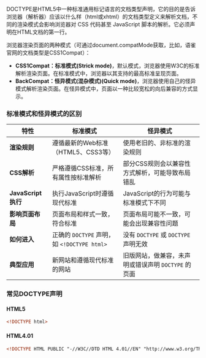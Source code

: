 DOCTYPE是HTML5中一种标准通用标记语言的文档类型声明，它的目的是告诉浏览器（解析器）应该以什么样（html或xhtml）的文档类型定义来解析文档，不同的渲染模式会影响浏览器对 CSS 代码甚⾄ JavaScript 脚本的解析。它必须声明在HTML⽂档的第⼀⾏。

浏览器渲染页面的两种模式（可通过document.compatMode获取，比如，语雀官网的文档类型是CSS1Compat）：

- **CSS1Compat：标准模式(Strick mode)**，默认模式，浏览器使用W3C的标准解析渲染页面。在标准模式中，浏览器以其支持的最高标准呈现页面。
- **BackCompat：怪异模式(混杂模式)(Quick mode)**，浏览器使用自己的怪异模式解析渲染页面。在怪异模式中，页面以一种比较宽松的向后兼容的方式显示。

### **标准模式和怪异模式的区别**

| 特性               | **标准模式**                             | **怪异模式**                        |
| ---------------- | ------------------------------------ | ------------------------------- |
| **渲染规则**         | 遵循最新的Web标准（HTML5、CSS3等）              | 使用老旧的、非标准的渲染规则                  |
| **CSS解析**        | 严格遵循CSS标准，所有属性按标准解析                  | 部分CSS规则会以兼容性方式解析，可能导致布局错乱       |
| **JavaScript执行** | 执行JavaScript时遵循现代标准                  | JavaScript的行为可能与标准模式下不同         |
| **影响页面布局**       | 页面布局和样式一致，符合标准                       | 页面布局可能不一致，可能会出现兼容性问题            |
| **如何进入**         | 正确的 `DOCTYPE` 声明，如 `<!DOCTYPE html>` | 没有 `DOCTYPE` 或 `DOCTYPE` 声明无效   |
| **典型应用**         | 新网站和遵循现代标准的网站                        | 旧版网站，做兼容，未声明或错误声明 `DOCTYPE` 的页面 |
### 常见DOCTYPE声明

#### HTML5

```html
<!DOCTYPE html>
```

#### HTML4.01

```html
<!DOCTYPE HTML PUBLIC "-//W3C//DTD HTML 4.01//EN" "http://www.w3.org/TR/html4/strict.dtd">
```

